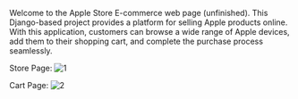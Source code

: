Welcome to the Apple Store E-commerce web page (unfinished). This Django-based project provides a platform for selling Apple products online. With this application, customers can browse a wide range of Apple devices, add them to their shopping cart, and complete the purchase process seamlessly.


Store Page:
![1](https://github.com/deansainer/apple-store/assets/109224340/890e1c84-71c6-4938-be15-30c86d2bee26)


Cart Page:
![2](https://github.com/deansainer/apple-store/assets/109224340/6d4b5130-17a9-4462-90c9-4181a7483696)


